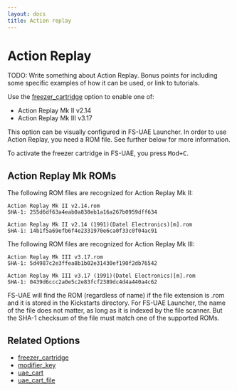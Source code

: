 ```yaml
---
layout: docs
title: Action replay
---
```


# Action Replay

TODO: Write something about Action Replay. Bonus points for including some specific examples of how it can be used, or link to tutorials.

Use the [freezer_cartridge](options/freezer-cartridge.md) option to enable one of:

- Action Replay Mk II v2.14
- Action Replay Mk III v3.17

This option can be visually configured in FS-UAE Launcher. In order to use Action Replay, you need a ROM file. See further below for more information.

To activate the freezer cartridge in FS-UAE, you press <kbd>Mod+C</kbd>.

## Action Replay Mk ROMs

The following ROM files are recognized for Action Replay Mk II:

    Action Replay Mk II v2.14.rom
    SHA-1: 255d6df63a4eab0a838eb1a16a267b0959dff634

    Action Replay Mk II v2.14 (1991)(Datel Electronics)[m].rom
    SHA-1: 14b1f5a69efb6f4e2331970e6ca0f33c0f04ac91

The following ROM files are recognized for Action Replay Mk III:

    Action Replay Mk III v3.17.rom
    SHA-1: 5d4987c2e3ffea8b1b02e31430ef190f2db76542

    Action Replay Mk III v3.17 (1991)(Datel Electronics)[m].rom
    SHA-1: 0439d6ccc2a0e5c2e83fcf2389dc4d4a440a4c62

FS-UAE will find the ROM (regardless of name) if the file extension is .rom and it is stored in the Kickstarts directory. For FS-UAE Launcher, the name of the file does not matter, as long as it is indexed by the file scanner. But the SHA-1 checksum of the file must match one of the supported ROMs.

## Related Options

- [freezer_cartridge](options/freezer-cartridge.md)
- [modifier_key](options/modifier-key.md)
- [uae_cart](options/uae-cart.md)
- [uae_cart_file](options/uae-cart-file.md)

